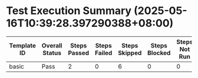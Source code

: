 # Test Execution Summary (2025-05-16T10:39:28.397290388+08:00)

| Template ID | Overall Status | Steps Passed | Steps Failed | Steps Skipped | Steps Blocked | Steps Not Run | Report File |
|-------------|----------------|--------------|--------------|---------------|---------------|---------------|-------------|
| basic | Pass | 2 | 0 | 6 | 0 | 0 | basic_config.toml.report.md |

